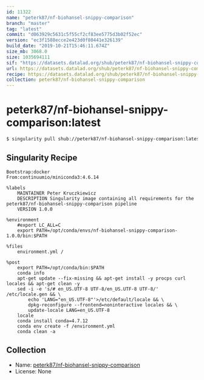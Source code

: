 ```yaml
---
id: 11322
name: "peterk87/nf-biohansel-snippy-comparison"
branch: "master"
tag: "latest"
commit: "d063929c5631c5f55cf2cf83ee5775d3b02f52ec"
version: "ec3f1588ecce2e423d0f80441e326139"
build_date: "2019-10-21T15:46:11.674Z"
size_mb: 3068.0
size: 1035694111
sif: "https://datasets.datalad.org/shub/peterk87/nf-biohansel-snippy-comparison/latest/2019-10-21-d063929c-ec3f1588/ec3f1588ecce2e423d0f80441e326139.sif"
url: https://datasets.datalad.org/shub/peterk87/nf-biohansel-snippy-comparison/latest/2019-10-21-d063929c-ec3f1588/
recipe: https://datasets.datalad.org/shub/peterk87/nf-biohansel-snippy-comparison/latest/2019-10-21-d063929c-ec3f1588/Singularity
collection: peterk87/nf-biohansel-snippy-comparison
---
```


# peterk87/nf-biohansel-snippy-comparison:latest

```bash
$ singularity pull shub://peterk87/nf-biohansel-snippy-comparison:latest
```

## Singularity Recipe

```singularity
Bootstrap:docker
From:continuumio/miniconda3:4.6.14

%labels
    MAINTAINER Peter Kruczkiewicz
    DESCRIPTION Singularity image containing all requirements for the peterk87/nf-biohansel-snippy-comparison pipeline
    VERSION 1.0.0

%environment
    #export LC_ALL=C
    export PATH=/opt/conda/envs/nf-biohansel-snippy-comparison-1.0.0/bin:$PATH

%files
    environment.yml /

%post
    export PATH=/opt/conda/bin:$PATH
    conda info
    apt-get update --fix-missing && apt-get install -y procps curl locales && apt-get clean -y
    sed -i -e 's/# en_US.UTF-8 UTF-8/en_US.UTF-8 UTF-8/' /etc/locale.gen && \
        echo 'LANG="en_US.UTF-8"'>/etc/default/locale && \
        dpkg-reconfigure --frontend=noninteractive locales && \
        update-locale LANG=en_US.UTF-8
    locale
    conda install conda=4.7.12
    conda env create -f /environment.yml
    conda clean -a
```

## Collection

 - Name: [peterk87/nf-biohansel-snippy-comparison](https://github.com/peterk87/nf-biohansel-snippy-comparison)
 - License: None

